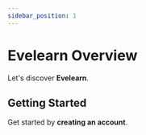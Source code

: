 ```yaml
---
sidebar_position: 1
---
```


# Evelearn Overview

Let's discover **Evelearn**.

## Getting Started

Get started by **creating an account**.
